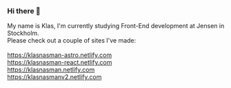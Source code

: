 ### Hi there 👋
My name is Klas, I'm currently studying Front-End development at Jensen in Stockholm.<br>
Please check out a couple of sites I've made:<br><br>
https://klasnasman-astro.netlify.com<br>
https://klasnasman-react.netlify.com<br>
https://klasnasman.netlify.com<br>
https://klasnasmanv2.netlify.com




<!--
**klasnasman/klasnasman** is a ✨ _special_ ✨ repository because its `README.md` (this file) appears on your GitHub profile.

Here are some ideas to get you started:

- 🔭 I’m currently working on ...
- 🌱 I’m currently learning ...
- 👯 I’m looking to collaborate on ...
- 🤔 I’m looking for help with ...
- 💬 Ask me about ...
- 📫 How to reach me: ...
- 😄 Pronouns: ...
- ⚡ Fun fact: ...
-->
